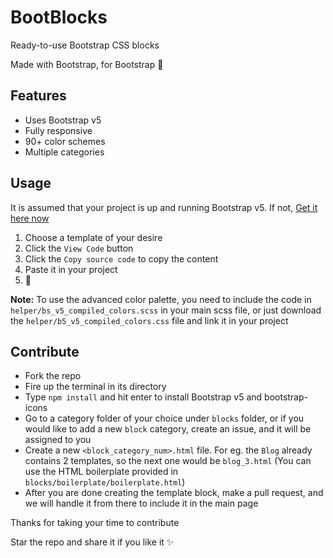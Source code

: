 # BootBlocks
Ready-to-use Bootstrap CSS blocks

Made with Bootstrap, for Bootstrap 💙


## Features
- Uses Bootstrap v5
- Fully responsive
- 90+ color schemes
- Multiple categories

## Usage
It is assumed that your project is up and running Bootstrap v5. If not, [Get it here now](https://v5.getbootstrap.com/)
1. Choose a template of your desire
2. Click the `View Code` button
3. Click the `Copy source code` to copy the content
4. Paste it in your project
5. 🎉

**Note:** To use the advanced color palette, you need to include the code in `helper/bs_v5_compiled_colors.scss` in your main scss file, 
or just download the `helper/b5_v5_compiled_colors.css` file and link it in your project

## Contribute
- Fork the repo
- Fire up the terminal in its directory
- Type `npm install` and hit enter to install Bootstrap v5 and bootstrap-icons
- Go to a category folder of your choice under `blocks` folder, or if you would like to add a new `block` category, create an issue,  and it will be assigned to you
- Create a new `<block_category_num>.html` file. For eg. the `Blog` already contains 2 templates, so the next one would be `blog_3.html` (You can use the HTML boilerplate provided in `blocks/boilerplate/boilerplate.html`)
- After you are done creating the template block, make a pull request, and we will handle it from there to include it in the main page


Thanks for taking your time to contribute 

Star the repo and share it if you like it ✨
